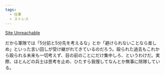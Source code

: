 ```yaml
---
tags:
  - 仕事
  - ストレス
---
```

[Site Unreachable](https://cyzowoman.jp/2022/09/post_404239_3.html)

だから軍隊では「5分前と5分先を考えるな」とか「避けられないことなら楽しめ」といった言い回しが受け継がれてきているのだろう。殴られた過去もこれから殴られる未来も一切考えず、目の前のことにだけ集中しろ、というわけだ。実際、ほとんどの兵士は思考を止め、ひたすら我慢してなんとか無事に除隊している。

